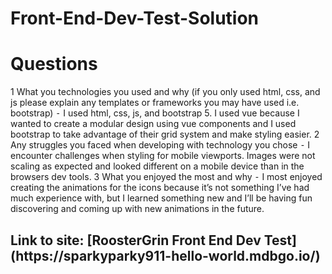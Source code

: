 # Front-End-Dev-Test-Solution
<h1>Questions</h1>
<p>
	1	What you technologies you used and why (if you only used html, css, and js please explain any templates or frameworks you may have used i.e. bootstrap)
	⁃	I used html, css, js, and bootstrap 5. I used vue because I wanted to create a modular design using vue components and I used bootstrap to take advantage of their grid system and make styling easier.
	2	Any struggles you faced when developing with technology you chose
	⁃	I encounter challenges when styling for mobile viewports. Images were not scaling as expected and looked different on a mobile device than in the browsers dev tools. 
	3	What you enjoyed the most and why
	⁃	I most enjoyed creating the animations for the icons because it’s not something I’ve had much experience with, but I learned something new and I’ll be having fun discovering and coming up with new animations in the future.
</p>
<h2>Link to site: [RoosterGrin Front End Dev Test](https://sparkyparky911-hello-world.mdbgo.io/)</h2>